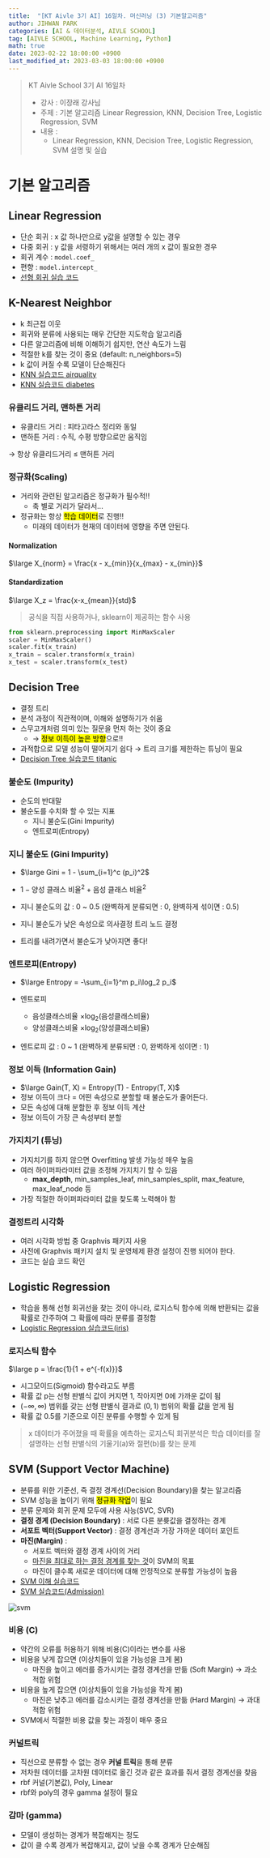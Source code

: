 ```yaml
---
title:  "[KT Aivle 3기 AI] 16일차. 머신러닝 (3) 기본알고리즘"
author: JIHWAN PARK
categories: [AI & 데이터분석, AIVLE SCHOOL]
tag: [AIVLE SCHOOL, Machine Learning, Python]
math: true
date: 2023-02-22 18:00:00 +0900
last_modified_at: 2023-03-03 18:00:00 +0900
---
```

> KT Aivle School 3기 AI 16일차 
> - 강사 : 이장래 강사님
> - 주제 : 기본 알고리즘 Linear Regression, KNN, Decision Tree, Logistic Regression, SVM
> - 내용 :
>   - Linear Regression, KNN, Decision Tree, Logistic Regression, SVM 설명 및 실습

# 기본 알고리즘
## **Linear Regression**
- 단순 회귀 : x 값 하나만으로 y값을 설명할 수 있는 경우
- 다중 회귀 : y 값을 서령하기 위해서는 여러 개의 x 값이 필요한 경우
- 회귀 계수 : `model.coef_`
- 편향 : `model.intercept_`
- <a href='https://github.com/Jihwan98/aivle_school/blob/main/2023.02.20_%EB%A8%B8%EC%8B%A0%EB%9F%AC%EB%8B%9D_%EC%8B%A4%EC%8A%B5%EC%9E%90%EB%A3%8C/%EB%B0%B0%EC%9A%B0%EA%B8%B0/ML03_01_%EC%84%A0%ED%98%95%ED%9A%8C%EA%B7%80(Cars).ipynb' target='_blank'>선형 회귀 실습 코드</a>

## K-Nearest Neighbor
- k 최근접 이웃
- 회귀와 분류에 사용되는 매우 간단한 지도학습 알고리즘
- 다른 알고리즘에 비해 이해하기 쉽지만, 연산 속도가 느림
- 적절한 k를 찾는 것이 중요 (default: n_neighbors=5)
- k 값이 커질 수록 모델이 단순해진다
- <a href='https://github.com/Jihwan98/aivle_school/blob/main/2023.02.20_%EB%A8%B8%EC%8B%A0%EB%9F%AC%EB%8B%9D_%EC%8B%A4%EC%8A%B5%EC%9E%90%EB%A3%8C/%EB%B0%B0%EC%9A%B0%EA%B8%B0/ML03_02_KNN(AirQuality).ipynb' target='_blank'>KNN 실습코드 airquality</a>
- <a href='https://github.com/Jihwan98/aivle_school/blob/main/2023.02.20_%EB%A8%B8%EC%8B%A0%EB%9F%AC%EB%8B%9D_%EC%8B%A4%EC%8A%B5%EC%9E%90%EB%A3%8C/%EC%9D%B5%ED%9E%88%EA%B8%B0/%EC%8B%A4%EC%8A%B503_03_KNN(Diabetes).ipynb' target='_blank'>KNN 실습코드 diabetes</a>


### **유클리드 거리, 맨하튼 거리**
- 유클리드 거리 : 피타고라스 정리와 동일
- 맨하튼 거리 : 수직, 수평 방향으로만 움직임

→ 항상 유클리드거리 ≤ 맨허튼 거리

### **정규화(Scaling)**
- 거리와 관련된 알고리즘은 정규화가 필수적!!
  - 축 별로 거리가 달라서...
- 정규화는 항상 <mark>학습 데이터</mark>로 진행!!
  - 미래의 데이터가 현재의 데이터에 영향을 주면 안된다.

#### **Normalization**
$\large X_{norm} = \frac{x - x_{min}}{x_{max} - x_{min}}$

#### **Standardization**
$\large X_z = \frac{x-x_{mean}}{std}$

> 공식을 직접 사용하거나, sklearn이 제공하는 함수 사용

```python
from sklearn.preprocessing import MinMaxScaler
scaler = MinMaxScaler()
scaler.fit(x_train)
x_train = scaler.transform(x_train)
x_test = scaler.transform(x_test)
```

## Decision Tree
- 결정 트리
- 분석 과정이 직관적이며, 이해와 설명하기가 쉬움
- 스무고개처럼 의미 있는 질문을 먼저 하는 것이 중요
  - → <mark>정보 이득이 높은 방향</mark>으로!!
- 과적합으로 모델 성능이 떨어지기 쉽다 → 트리 크기를 제한하는 튜닝이 필요
- <a href='https://github.com/Jihwan98/aivle_school/blob/main/2023.02.20_%EB%A8%B8%EC%8B%A0%EB%9F%AC%EB%8B%9D_%EC%8B%A4%EC%8A%B5%EC%9E%90%EB%A3%8C/%EB%B0%B0%EC%9A%B0%EA%B8%B0/ML03_03_%EA%B2%B0%EC%A0%95%ED%8A%B8%EB%A6%AC(Titanic).ipynb' target='_blank'>Decision Tree 실습코드 titanic</a>

### **불순도 (Impurity)**
- 순도의 반대말
- 불순도를 수치화 할 수 있는 지표
  - 지니 불순도(Gini Impurity)
  - 엔트로피(Entropy)

### **지니 불순도 (Gini Impurity)**
- $\large Gini = 1 - \sum_{i=1}^c (p_i)^2$

- $1-\text{양성 클래스 비율}^2 + \text{음성 클래스 비율}^2$
- 지니 불순도의 값 : 0 ~ 0.5 (완벽하게 분류되면 : 0, 완벽하게 섞이면 : 0.5)
- 지니 불순도가 낮은 속성으로 의사결정 트리 노드 결정
- 트리를 내려가면서 불순도가 낮아지면 좋다!

### **엔트로피(Entropy)**
- $\large Entropy = -\sum_{i=1}^m p_i\log_2 p_i$

- 엔트로피
  - 음성클래스비율 $\times \log_2$(음성클래스비율)
  - 양성클래스비율 $\times \log_2$(양성클래스비율)
- 엔트로피 값 : 0 ~ 1 (완벽하게 분류되면 : 0, 완벽하게 섞이면 : 1)

### **정보 이득 (Information Gain)**
- $\large Gain(T, X) = Entropy(T) - Entropy(T, X)$
- 정보 이득이 크다 = 어떤 속성으로 분할할 때 불순도가 줄어든다.
- 모든 속성에 대해 분할한 후 정보 이득 계산
- 정보 이득이 가장 큰 속성부터 분할

### **가지치기 (튜닝)**
- 가지치기를 하지 않으면 Overfitting 발생 가능성 매우 높음
- 여러 하이퍼파라미터 값을 조정해 가지치기 할 수 있음
  - **max_depth**, min_samples_leaf, min_samples_split, max_feature, max_leaf_node 등
- 가장 적절한 하이퍼파라미터 값을 찾도록 노력해야 함

### **결정트리 시각화**
- 여러 시각화 방법 중 Graphvis 패키지 사용
- 사전에 Graphvis 패키지 설치 및 운영체제 환경 설정이 진행 되어야 한다.
- 코드는 실습 코드 확인



## Logistic Regression
- 학습을 통해 선형 회귀선을 찾는 것이 아니라, 로지스틱 함수에 의해 반환되는 값을 확률로 간주하여 그 확률에 따라 분류를 결정함
- <a href='https://github.com/Jihwan98/aivle_school/blob/main/2023.02.20_%EB%A8%B8%EC%8B%A0%EB%9F%AC%EB%8B%9D_%EC%8B%A4%EC%8A%B5%EC%9E%90%EB%A3%8C/%EB%B0%B0%EC%9A%B0%EA%B8%B0/ML03_04_%EB%A1%9C%EC%A7%80%EC%8A%A4%ED%8B%B1%ED%9A%8C%EA%B7%80(Iris).ipynb' target='_blank'>Logistic Regression 실습코드(iris)</a>

### 로지스틱 함수

$\large p = \frac{1}{1 + e^{-f(x)}}$

- 시그모이드(Sigmoid) 함수라고도 부름
- 확률 값 p는 선형 판별식 값이 커지면 1, 작아지면 0에 가까운 값이 됨
- $(-\infty, \infty)$ 범위를 갖는 선형 판별식 결과로 $(0, 1)$ 범위의 확률 값을 얻게 됨
- 확률 값 0.5를 기준으로 이진 분류를 수행할 수 있게 됨
> x 데이터가 주어졌을 때 확률을 예측하는 로지스틱 회귀분석은 학습 데이터를 잘 설명하는 선형 판별식의 기울기(a)와 절편(b)를 찾는 문제


## SVM (Support Vector Machine)
- 분류를 위한 기준선, 즉 결정 경계선(Decision Boundary)을 찾는 알고리즘
- SVM 성능을 높이기 위해 <mark>정규화 작업</mark>이 필요
- 분류 문제와 회귀 문제 모두에 사용 사능(SVC, SVR)
- **결정 경계 (Decision Boundary)** : 서로 다른 분륫값을 결정하는 경계
- **서포트 벡터(Support Vector)** : 결정 경계선과 가장 가까운 데이터 포인트
- **마진(Margin)** :
    - 서포트 벡터와 결정 경계 사이의 거리
    - <u>마진을 최대로 하는 결정 경계를 찾는 것</u>이 SVM의 목표
    - 마진이 클수록 새로운 데이터에 대해 안정적으로 분류할 가능성이 높음
- <a href='https://github.com/Jihwan98/aivle_school/blob/main/2023.02.20_%EB%A8%B8%EC%8B%A0%EB%9F%AC%EB%8B%9D_%EC%8B%A4%EC%8A%B5%EC%9E%90%EB%A3%8C/%EB%B0%B0%EC%9A%B0%EA%B8%B0/REF02_SVM%EC%9D%B4%ED%95%B4.ipynb' target='_blank'>SVM 이해 실습코드</a>
- <a href='https://github.com/Jihwan98/aivle_school/blob/main/2023.02.20_%EB%A8%B8%EC%8B%A0%EB%9F%AC%EB%8B%9D_%EC%8B%A4%EC%8A%B5%EC%9E%90%EB%A3%8C/%EB%B0%B0%EC%9A%B0%EA%B8%B0/ML03_05_SVM(Admission)%20.ipynb' target='_blank'>SVM 실습코드(Admission)</a>

![svm](https://user-images.githubusercontent.com/76936390/221588688-86888c1c-f5b0-421f-bcbe-1307d6f658d5.png)

### **비용 (C)**
- 약간의 오류를 허용하기 위해 비용(C)이라는 변수를 사용
- 비용을 낮게 잡으면 (이상치들이 있을 가능성을 크게 봄)
    - 마진을 높이고 에러를 증가시키는 결정 경계선을 만듦 (Soft Margin) → 과소적합 위험
- 비용을 높게 잡으면 (이상치들이 있을 가능성을 작게 봄)
    - 마진은 낮추고 에러를 감소시키는 결정 경계선을 만듦 (Hard Margin) → 과대적합 위험
- SVM에서 적절한 비용 값을 찾는 과정이 매우 중요

### **커널트릭**
- 직선으로 분류할 수 없는 경우 **커널 트릭**을 통해 분류
- 저차원 데이터를 고차원 데이터로 옮긴 것과 같은 효과를 줘서 결정 경계선을 찾음
- rbf 커널(기본값), Poly, Linear
- rbf와 poly의 경우 gamma 설정이 필요

### **감마 (gamma)**
- 모델이 생성하는 경계가 복잡해지는 정도
- 값이 클 수록 경계가 복잡해지고, 값이 낮을 수록 경계가 단순해짐